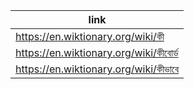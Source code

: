 |link|
|----|
|https://en.wiktionary.org/wiki/কী|
|https://en.wiktionary.org/wiki/কীবোর্ড|
|https://en.wiktionary.org/wiki/কীভাবে|
